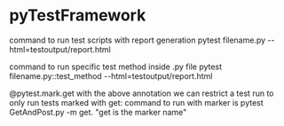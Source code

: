 # pyTestFramework


command to run test scripts with report generation pytest filename.py --html=testoutput/report.html

command to run specific test method inside .py file pytest filename.py::test_method --html=testoutput/report.html



@pytest.mark.get 
with the above annotation we can restrict a test run to only run tests marked with get:
command to run with marker is 
pytest  GetAndPost.py -m get. "get is the marker name"
